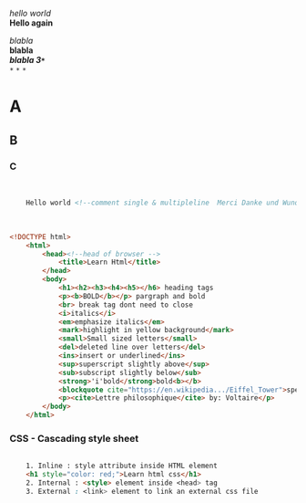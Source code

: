 *hello world*<br>
**Hello again**<br>

*blabla*<br>
**blabla**<br>
***blabla 3`*`***<br>
`*`
``*``
```*```
# A 
## B 
### C 
<br>

```html    
    Hello world <!--comment single & multipleline  Merci Danke und Wunderbar--> HTML stands for hyper text markup language, Created by Tim Berners Lee in 1991, Html used for create web pages. 
```
<br>

```html
<!DOCTYPE html>
    <html>
        <head><!--head of browser -->
            <title>Learn Html</title>
        </head>
        <body>
            <h1><h2><h3><h4><h5></h6> heading tags 
            <p><b>BOLD</b></p> pargraph and bold
            <br> break tag dont need to close
            <i>italics</i>
            <em>emphasize italics</em>
            <mark>highlight in yellow background</mark>
            <small>Small sized letters</small>
            <del>deleted line over letters</del>
            <ins>insert or underlined</ins>
            <sup>superscript slightly above</sup> 
            <sub>subscript slightly below</sub>
            <strong>'i'bold</strong>bold<b></b>
            <blockquote cite="https://en.wikipedia.../Eiffel_Tower">specifies a section that is quoted from another source</blockquote>
            <p><cite>Lettre philosophique</cite> by: Voltaire</p> 
        </body>
    </html>
```
### CSS - Cascading style sheet
```html
    
    1. Inline : style attribute inside HTML element
    <h1 style="color: red;">Learn html css</h1>
    2. Internal : <style> element inside <head> tag
    3. External : <link> element to link an external css file

```

